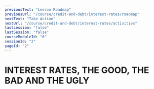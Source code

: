 ```yaml
---
previousText: "Lesson Roadmap"
previousUrl: "/course/credit-and-debt/interest-rates/roadmap"
nextText: "Take Action"
nextUrl: "/course/credit-and-debt/interest-rates/activities"
lastLession: "false"
lastSession: "false"
courseModuleId: "6"
sessionId: "3"
pageId: "2"
---
```



# INTEREST RATES, THE GOOD, THE BAD AND THE UGLY

<sparkle-youtube src="https://www.youtube.com/watch?v=OSthBYpY5_U"></sparkle-youtube>
